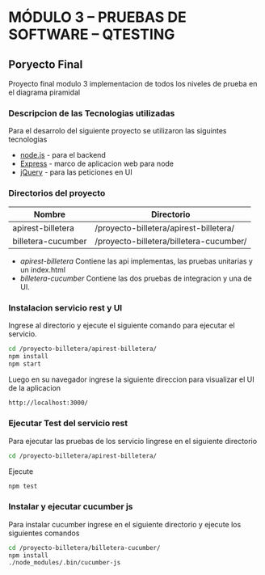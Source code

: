 # MÓDULO 3 – PRUEBAS DE SOFTWARE – QTESTING
## Poryecto Final
Proyecto final modulo 3 implementacion de todos los niveles de prueba en el diagrama piramidal


### Descripcion de las Tecnologias utilizadas

Para el desarrolo del siguiente proyecto se utilizaron las siguintes tecnologias

* [node.js] - para el backend
* [Express] - marco de aplicacion web para node
* [jQuery] - para las peticiones en UI

### Directorios del proyecto
| Nombre | Directorio |
| ------ | ------ |
| apirest-billetera | /proyecto-billetera/apirest-billetera/ |
| billetera-cucumber | /proyecto-billetera/billetera-cucumber/ |

* *apirest-billetera*
        Contiene las api implementas, las pruebas unitarias y un index.html 
* *billetera-cucumber*
        Contiene las dos pruebas de integracion y una de UI.

### Instalacion servicio rest y UI
Ingrese al directorio y ejecute el siguiente comando para ejecutar el servicio. 
```sh
cd /proyecto-billetera/apirest-billetera/
npm install
npm start
```
Luego en su navegador ingrese la siguiente direccion para visualizar el UI de la aplicacion
```sh
http://localhost:3000/
```

### Ejecutar Test del servicio rest

Para ejecutar las pruebas de los servicio 
Iingrese en el siguiente directorio
```sh
cd /proyecto-billetera/apirest-billetera/
```
Ejecute
```sh
npm test
```

### Instalar y ejecutar cucumber js

Para instalar cucumber ingrese en el siguiente directorio y ejecute los siguientes comandos
```sh
cd /proyecto-billetera/billetera-cucumber/
npm install
./node_modules/.bin/cucumber-js
```


[node.js]: <http://nodejs.org>
[jQuery]: <http://jquery.com>
[express]: <http://expressjs.com>